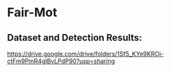 # Fair-Mot

## Dataset and Detection Results:
https://drive.google.com/drive/folders/1Sf5_KYe9KROj-ctFm9PmR4gIBvLPdP90?usp=sharing
